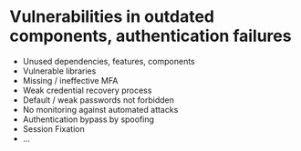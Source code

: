 # Vulnerabilities in outdated components, authentication failures

- Unused dependencies, features, components
- Vulnerable libraries
- Missing / ineffective MFA
- Weak credential recovery process
- Default / weak passwords not forbidden
- No monitoring against automated attacks
- Authentication bypass by spoofing
- Session Fixation
- ...
